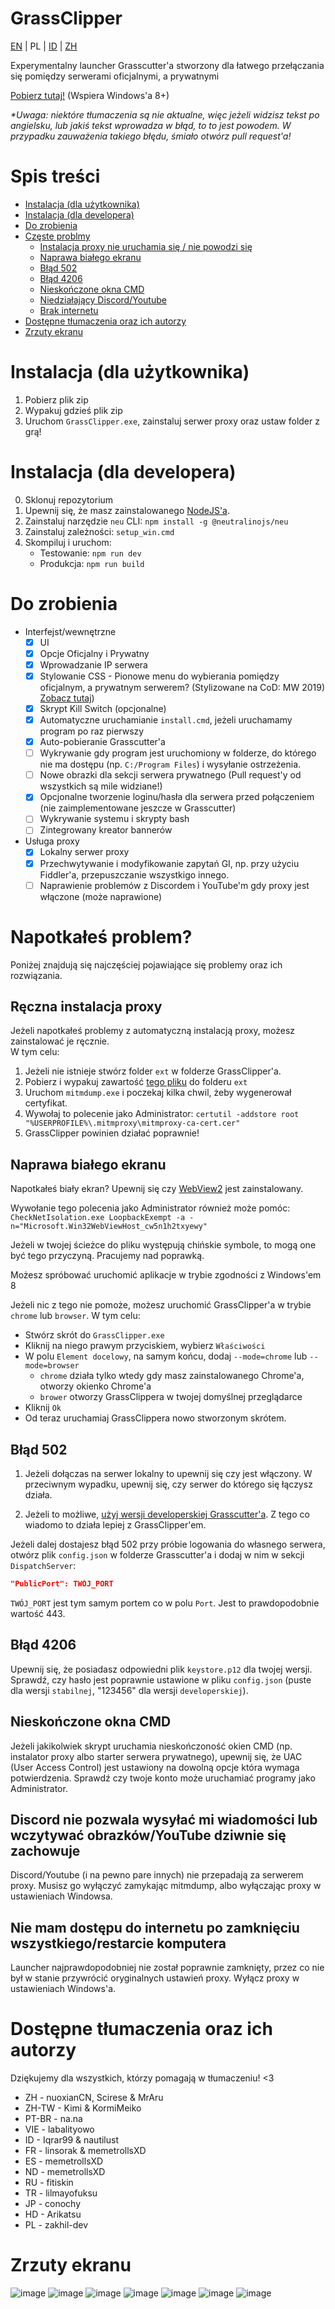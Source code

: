 # GrassClipper

[EN](README.md) | PL | [ID](README_id.md) | [ZH](README_zh.md)

Experymentalny launcher Grasscutter'a stworzony dla łatwego przełączania się pomiędzy serwerami oficjalnymi, a prywatnymi

[Pobierz tutaj!](https://github.com/Grasscutters/GrassClipper/releases/) (Wspiera Windows'a 8+)

*\*Uwaga: niektóre tłumaczenia są nie aktualne, więc jeżeli widzisz tekst po angielsku, lub jakiś tekst wprowadza w błąd, to to jest powodem. W przypadku zauważenia takiego błędu, śmiało otwórz pull request'a!*

# Spis treści

* [Instalacja (dla użytkownika)](#instalacja-dla-użytkownika)
* [Instalacja (dla developera)](#instalacja-dla-developera)
* [Do zrobienia](#do-zrobienia)
* [Częste problmy](#napotkałeś-problem?)
  * [Instalacja proxy nie uruchamia się / nie powodzi się](#ręczna-instalacja-proxy)
  * [Naprawa białego ekranu](#naprawa-białego-ekranu)
  * [Błąd 502](#błąd-502)
  * [Błąd 4206](#błąd-4206)
  * [Nieskończone okna CMD](#nieskończone-okna-CMD)
  * [Niedziałający Discord/Youtube](#discord-nie-pozwala-wysyłać-mi-wiadomości-lub-wczytywać-obrazków/YouTube-dziwnie-się-zachowuje)
  * [Brak internetu](#nie-mam-dostępu-do-internetu-po-zamknięciu-wszystkiego/restarcie-komputera!)
* [Dostępne tłumaczenia oraz ich autorzy](#dostępne-tłumaczenia-oraz-ich-autorzy)
* [Zrzuty ekranu](#zrzuty-ekranu)

# Instalacja (dla użytkownika)

1. Pobierz plik zip
2. Wypakuj gdzieś plik zip
3. Uruchom `GrassClipper.exe`, zainstaluj serwer proxy oraz ustaw folder z grą!

# Instalacja (dla developera)

0. Sklonuj repozytorium
1. Upewnij się, że masz zainstalowanego [NodeJS'a](https://nodejs.org/en/download/).
2. Zainstaluj narzędzie `neu` CLI: `npm install -g @neutralinojs/neu`
3. Zainstaluj zależności: `setup_win.cmd`
4. Skompiluj i uruchom:
   * Testowanie: `npm run dev`
   * Produkcja: `npm run build`

# Do zrobienia

* Interfejst/wewnętrzne
  * [x] UI
  * [x] Opcje Oficjalny i Prywatny
  * [x] Wprowadzanie IP serwera
  * [x] Stylowanie CSS - Pionowe menu do wybierania pomiędzy oficjalnym, a prywatnym serwerem? (Stylizowane na CoD: MW 2019) [Zobacz tutaj](https://charlieintel.com/wp-content/uploads/2020/11/MW-new-menu.png))
  * [x] Skrypt Kill Switch (opcjonalne)
  * [x] Automatyczne uruchamianie `install.cmd`, jeżeli uruchamamy program po raz pierwszy
  * [x] Auto-pobieranie Grasscutter'a
  * [ ] Wykrywanie gdy program jest uruchomiony w folderze, do którego nie ma dostępu (np. `C:/Program Files`) i wysyłanie ostrzeżenia.
  * [ ] Nowe obrazki dla sekcji serwera prywatnego (Pull request'y od wszystkich są mile widziane!)
  * [x] Opcjonalne tworzenie loginu/hasła dla serwera przed połączeniem (nie zaimplementowane jeszcze w Grasscutter)
  * [ ] Wykrywanie systemu i skrypty bash
  * [ ] Zintegrowany kreator bannerów
* Usługa proxy
  * [x] Lokalny serwer proxy
  * [x] Przechwytywanie i modyfikowanie zapytań GI, np. przy użyciu Fiddler'a, przepuszczanie wszystkigo innego.
  * [ ] Naprawienie problemów z Discordem i YouTube'm gdy proxy jest włączone (może naprawione)

# Napotkałeś problem?

Poniżej znajdują się najczęściej pojawiające się problemy oraz ich rozwiązania.

## Ręczna instalacja proxy

Jeżeli napotkałeś problemy z automatyczną instalacją proxy, możesz zainstalować je ręcznie. <br>
W tym celu:

1. Jeżeli nie istnieje stwórz folder `ext` w folderze GrassClipper'a.
2. Pobierz i wypakuj zawartość [tego pliku](https://snapshots.mitmproxy.org/7.0.4/mitmproxy-7.0.4-windows.zip) do folderu `ext`
3. Uruchom `mitmdump.exe` i poczekaj kilka chwil, żeby wygenerował certyfikat.
4. Wywołaj to polecenie jako Administrator: `certutil -addstore root "%USERPROFILE%\.mitmproxy\mitmproxy-ca-cert.cer"`
5. GrassClipper powinien działać poprawnie!

## Naprawa białego ekranu

Napotkałeś biały ekran? Upewnij się czy [WebView2](https://developer.microsoft.com/en-us/microsoft-edge/webview2/#download) jest zainstalowany.

Wywołanie tego polecenia jako Administrator również może pomóc:
`CheckNetIsolation.exe LoopbackExempt -a -n="Microsoft.Win32WebViewHost_cw5n1h2txyewy"`

Jeżeli w twojej ścieżce do pliku występują chińskie symbole, to mogą one być tego przyczyną. Pracujemy nad poprawką.

Możesz spróbować uruchomić aplikacje w trybie zgodności z Windows'em 8

Jeżeli nic z tego nie pomoże, możesz uruchomić GrassClipper'a w trybie `chrome` lub `browser`. W tym celu:

* Stwórz skrót do `GrassClipper.exe`
* Kliknij na niego prawym przyciskiem, wybierz `Właściwości`
* W polu `Element docelowy`, na samym końcu, dodaj `--mode=chrome` lub `--mode=browser`
  * `chrome` działa tylko wtedy gdy masz zainstalowanego Chrome'a, otworzy okienko Chrome'a
  * `brower` otworzy GrassClippera w twojej domyślnej przeglądarce
* Kliknij `Ok`
* Od teraz uruchamiaj GrassClippera nowo stworzonym skrótem.

## Błąd 502

1. Jeżeli dołączas na serwer lokalny to upewnij się czy jest włączony. W przeciwnym wypadku, upewnij się, czy serwer do którego się łączysz działa.

2. Jeżeli to możliwe, [użyj wersji developerskiej Grasscutter'a](https://github.com/Grasscutters/Grasscutter/tree/development). Z tego co wiadomo to działa lepiej z GrassClipper'em.

Jeżeli dalej dostajesz błąd 502 przy próbie logowania do własnego serwera, otwórz plik `config.json` w folderze Grasscutter'a i dodaj w nim w sekcji `DispatchServer`:

```json
"PublicPort": TWÓJ_PORT
```

`TWÓJ_PORT` jest tym samym portem co w polu `Port`. Jest to prawdopodobnie wartość 443.

## Błąd 4206

Upewnij się, że posiadasz odpowiedni plik `keystore.p12` dla twojej wersji. Sprawdź, czy hasło jest poprawnie ustawione w pliku `config.json` (puste dla wersji `stabilnej`, "123456" dla wersji `developerskiej`).

## Nieskończone okna CMD

Jeżeli jakikolwiek skrypt uruchamia nieskończoność okien CMD (np. instalator proxy albo starter serwera prywatnego), upewnij się, że UAC (User Access Control) jest ustawiony na dowolną opcje która wymaga potwierdzenia. Sprawdź czy twoje konto może uruchamiać programy jako Administrator.

## Discord nie pozwala wysyłać mi wiadomości lub wczytywać obrazków/YouTube dziwnie się zachowuje

Discord/Youtube (i na pewno pare innych) nie przepadają za serwerem proxy. Musisz go wyłączyć zamykając mitmdump, albo wyłączając proxy w ustawieniach Windowsa.

## Nie mam dostępu do internetu po zamknięciu wszystkiego/restarcie komputera

Launcher najprawdopodobniej nie został poprawnie zamknięty, przez co nie był w stanie przywrócić oryginalnych ustawień proxy. Wyłącz proxy w ustawieniach Windows'a.

# Dostępne tłumaczenia oraz ich autorzy

Dziękujemy dla wszystkich, którzy pomagają w tłumaczeniu! <3

* ZH - nuoxianCN, Scirese & MrAru
* ZH-TW - Kimi & KormiMeiko
* PT-BR - na.na
* VIE - labalityowo
* ID - Iqrar99 & nautilust
* FR - linsorak & memetrollsXD
* ES - memetrollsXD
* ND - memetrollsXD
* RU - fitiskin
* TR - lilmayofuksu
* JP - conochy
* HD - Arikatsu
* PL - zakhil-dev

# Zrzuty ekranu

![image](https://user-images.githubusercontent.com/25207995/164574276-645548c2-7ba6-47c3-8df4-77082003648f.png)
![image](https://user-images.githubusercontent.com/25207995/164393190-f7e6633c-60bd-4186-bf0c-30d9f30871f4.png)
![image](https://user-images.githubusercontent.com/25207995/164393040-4da72f29-6d59-4af4-bd60-072269f2ba2a.png)
![image](https://user-images.githubusercontent.com/25207995/164393024-56543ddf-7063-4c04-9a9f-0c6238f30e90.png)
![image](https://user-images.githubusercontent.com/25207995/164393118-de844e75-f9a2-491a-aea6-f2d563abecc7.png)
![image](https://user-images.githubusercontent.com/25207995/164882735-77aa535c-0e93-4b32-af7c-f8b59888257a.png)
![image](https://user-images.githubusercontent.com/25207995/164882716-c9f16cd0-c0b6-4c0a-ae9e-4c95da9ef7f5.png)
